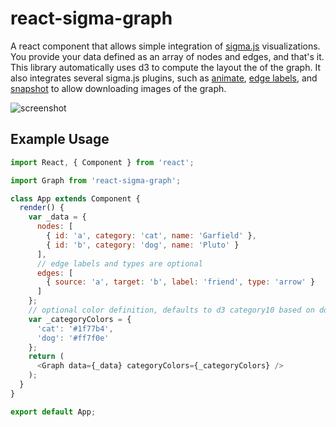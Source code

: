 # react-sigma-graph

A react component that allows simple integration of [sigma.js](http://sigmajs.org/) visualizations. You provide your data defined as an array of nodes and edges, and that's it. This library automatically uses d3 to compute the layout the of the graph. It also integrates several sigma.js plugins, such as [animate](https://github.com/jacomyal/sigma.js/tree/master/plugins/sigma.plugins.animate), [edge labels](https://github.com/jacomyal/sigma.js/tree/master/plugins/sigma.renderers.edgeLabels), and [snapshot](https://github.com/jacomyal/sigma.js/tree/master/plugins/sigma.renderers.snapshot) to allow downloading images of the graph.

![screenshot](https://github.com/yeastgenome/react-sigma-graph/blob/master/react-sigma-graph-screenshot.png?raw=true)

## Example Usage

```js
import React, { Component } from 'react';

import Graph from 'react-sigma-graph';

class App extends Component {
  render() {
    var _data = {
      nodes: [
        { id: 'a', category: 'cat', name: 'Garfield' },
        { id: 'b', category: 'dog', name: 'Pluto' }
      ],
      // edge labels and types are optional
      edges: [
        { source: 'a', target: 'b', label: 'friend', type: 'arrow' }
      ]
    };
    // optional color definition, defaults to d3 category10 based on domain of categories in data
    var _categoryColors = {
      'cat': '#1f77b4',
      'dog': '#ff7f0e'
    };
    return (
      <Graph data={_data} categoryColors={_categoryColors} />
    );
  }
}

export default App;
```

